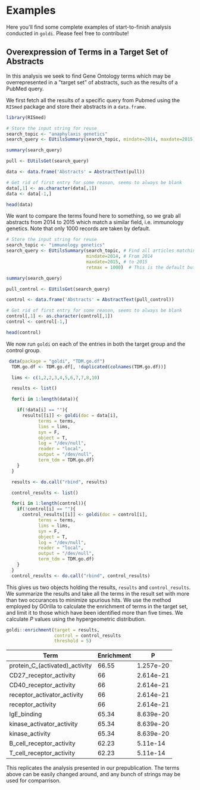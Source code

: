 # Examples

Here you'll find some complete examples of start-to-finish analysis conducted in `goldi`. Please feel free to contribute! 

## Overexpression of Terms in a Target Set of Abstracts

In this analysis we seek to find Gene Ontology terms which may be overrepresented in a "target set" of abstracts, such as the results of a PubMed query.

We first fetch all the results of a specific query from Pubmed using the `RISmed` package and store their abstracts in a `data.frame`.


```r
library(RISmed)

# Store the input string for reuse
search_topic <- "anaphylaxis genetics"
search_query <- EUtilsSummary(search_topic, mindate=2014, maxdate=2015)

summary(search_query)

pull <- EUtilsGet(search_query)

data <- data.frame('Abstracts' = AbstractText(pull))

# Get rid of first entry for some reason, seems to always be blank
data[,1] <- as.character(data[,1])
data <- data[-1,]

head(data)
```

We want to compare the terms found here to something, so we grab all abstracts from 2014 to 2015 which match a similar field, i.e. immunology genetics.  Note that only 1000 records are taken by default.


```r
# Store the input string for reuse
search_topic <- "immunology genetics"
search_query <- EUtilsSummary(search_topic, # Find all articles matching the string
                              mindate=2014, # From 2014
                              maxdate=2015, # to 2015
                              retmax = 1000)  # This is the default but explicit

summary(search_query)

pull_control <- EUtilsGet(search_query)

control <- data.frame('Abstracts' = AbstractText(pull_control))

# Get rid of first entry for some reason, seems to always be blank
control[,1] <- as.character(control[,1])
control <- control[-1,]

head(control)
```

We now run `goldi` on each of the entries in both the target group and the control group.


```r
 data(package = "goldi", "TDM.go.df")
  TDM.go.df <- TDM.go.df[, !duplicated(colnames(TDM.go.df))]

  lims <- c(1,2,2,3,4,5,6,7,7,8,10)

  results <- list()

  for(i in 1:length(data)){

    if(!data[i] == ""){
      results[[i]] <- goldi(doc = data[i],
            terms = terms,
            lims = lims,
            syn = F,
            object = T,
            log = "/dev/null",
            reader = "local",
            output = "/dev/null",
            term_tdm = TDM.go.df)
    }
  }

  results <- do.call("rbind", results)

  control_results <- list()

  for(i in 1:length(control)){
    if(!control[i] == ""){
      control_results[[i]] <- goldi(doc = control[i],
            terms = terms,
            lims = lims,
            syn = F,
            object = T,
            log = "/dev/null",
            reader = "local",
            output = "/dev/null",
            term_tdm = TDM.go.df)
    }
  }
  control_results <- do.call("rbind", control_results)
```

This gives us two objects holding the results, `results` and `control_results`.  We summarize the results and take all the terms in the result set with more than two occurances to minimize spurious hits. We use the method employed by GOrilla to calculate the enrichment of terms in the target set, and limit it to those which have been identified more than five times. We calculate $P$ values using the hypergeometric distribution.


```r
goldi::enrichment(target = results,
                  control = control_results
                  threshold = 5)
```


| Term  | Enrichment | P | 
| --- | --- | --- |
| protein_C_(activated)_activity |    66.55 |     1.257e-20 |
| CD27_receptor_activity | 66 | 2.614e-21 |
| CD40_receptor_activity | 66 | 2.614e-21 |
| receptor_activator_activity | 66 | 2.614e-21 |
| receptor_activity | 66 | 2.614e-21 |
| IgE_binding | 65.34 | 8.639e-20 |
| kinase_activator_activity |       65.34 |     8.639e-20 |
| kinase_activity |            65.34 |     8.639e-20 |
| B_cell_receptor_activity |       62.23 |     5.11e-14 | 
| T_cell_receptor_activity |       62.23 |     5.11e-14 | 


This replicates the analysis presented in our prepublication. The terms above can be easily changed around, and any bunch of strings may be used for comparrison. 

